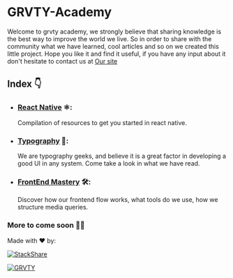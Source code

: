 # GRVTY-Academy

Welcome to grvty academy, we strongly believe that sharing knowledge is the best way to improve the world we live. So in order to share with the community what we have learned, cool articles and so on we created this little project. Hope you like it and find it useful, if you have any input about it don't hesitate to contact us at [Our site](http://grvty.digital/)

## Index 👇

* ### [React Native](https://github.com/grvty-labs/GRVTY-Academy/blob/master/React-native.md) ⚛:
  Compilation of resources to get you started in react native. 

* ### [Typography](https://github.com/grvty-labs/GRVTY-Academy/blob/master/Typography.md) 📗:
  We are typography geeks, and believe it is a great factor in developing a good UI in any system. Come take a look in what we have read.

* ### [FrontEnd Mastery](https://github.com/grvty-labs/GRVTY-Academy/blob/master/Frontend%20mastery.md) 🛠:
  Discover how our frontend flow works, what tools do we use, how we structure media queries. 

### More to come soon 🙌🏿





Made with ❤️ by:


[![StackShare][stack-shield]][stack-tech]


[![GRVTY][logo]](http://grvty.digital)

[logo]: http://grvty.digital/images/logos/repos-logo-1.png?raw=true "GRVTY"

[stack-shield]: http://img.shields.io/badge/tech-stack-0690fa.svg?style=flat
[stack-tech]: http://stackshare.io/grvty/grvty
